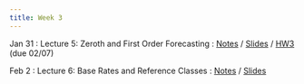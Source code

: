 ```yaml
---
title: Week 3
---
```


Jan 31
: Lecture 5: Zeroth and First Order Forecasting
	: [Notes](https://forecasting.quarto.pub/book/zeroth-first.html) / [Slides](https://docs.google.com/presentation/d/1nJ36aIueZ47Npwx2qfyTYeccWBSaxjfsxxnctdahMOw) / [HW3](/assets/hw3/hw3.pdf) (due 02/07)

Feb 2
: Lecture 6: Base Rates and Reference Classes
	: [Notes](https://forecasting.quarto.pub/book/base-rates.html) / [Slides](https://docs.google.com/presentation/d/18v5mx25O3QJipS1wiraeWC6J_SrcO-32MDEAYffLVJU)

<!-- Feb 4 -->
<!-- : Discussion 3 -->
<!--     : [Discussion Worksheet](https://docs.google.com/document/d/1eQ-LjjKUt_Zm3InTvKrCOtszg_mpwLCpsRsTBqIdkAo/edit?usp=sharing) -->
